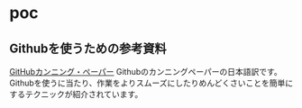 poc
===


## Githubを使うための参考資料
[GitHubカンニング・ペーパー](https://github.com/hail2u/github-cheat-sheet/blob/master/README.ja.md)
Githubのカンニングペーパーの日本語訳です。
Githubを使うに当たり、作業をよりスムーズにしたりめんどくさいことを簡単にするテクニックが紹介されています。
